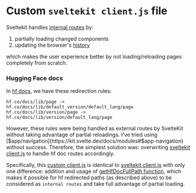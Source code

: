 # Custom `sveltekit client.js` file

Sveltekit handles [internal routes](https://kit.svelte.dev/docs/routing) by:

1. partially loading changed components
2. updating the browser's [history](https://developer.mozilla.org/en-US/docs/Web/API/History)

which makes the user experience better by not loading/reloading pages completely from scratch.

### Hugging Face docs

In [hf docs](https://huggingface.co/docs), we have these redirection rules:

```
hf.co/docs/lib/page -> hf.co/docs/lib/default_version/default_lang/page
hf.co/docs/lib/version/page -> hf.co/docs/lib/version/default_lang/page
```

However, these rules were being handled as external routes by SvelteKit without taking advantage of partial reloadings. I've tried using [$app/navigation](https://kit.svelte.dev/docs/modules#$app-navigation) without success. Therefore, the simplest solution was: overwriting [sveltekit client.js](https://github.com/sveltejs/kit/blob/master/packages/kit/src/runtime/client/client.js) to handle hf doc routes accordingly.

Specifically, this [custom client.js](https://github.com/huggingface/doc-builder/blob/ab03d33801595579591ac8cdc49514c4f59fe068/kit/svelteKitCustomClient/client.js) is identical to [sveltekit client.js](https://github.com/sveltejs/kit/blob/master/packages/kit/src/runtime/client/client.js) with only one difference: addition and usage of [getHfDocFullPath function](https://github.com/huggingface/doc-builder/blob/ab03d33801595579591ac8cdc49514c4f59fe068/kit/svelteKitCustomClient/client.js#L43), which makes it possible for hf redirected paths (as described above) to be considered as `internal routes` and take full advantage of partial loading.
